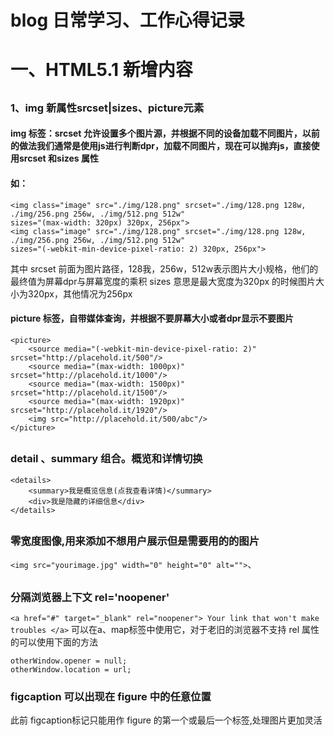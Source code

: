 # blog 日常学习、工作心得记录  
# <h1>一、HTML5.1 新增内容</h1>
## <h3>1、img 新属性srcset|sizes、picture元素</h3>  
#### img 标签：srcset 允许设置多个图片源，并根据不同的设备加载不同图片，以前的做法我们通常是使用js进行判断dpr，加载不同图片，现在可以抛弃js，直接使用srcset 和sizes 属性
#### 如：
```
<img class="image" src="./img/128.png" srcset="./img/128.png 128w, ./img/256.png 256w, ./img/512.png 512w" 
sizes="(max-width: 320px) 320px, 256px">
<img class="image" src="./img/128.png" srcset="./img/128.png 128w, ./img/256.png 256w, ./img/512.png 512w" 
sizes="(-webkit-min-device-pixel-ratio: 2) 320px, 256px">
```
其中 srcset 前面为图片路径，128我，256w，512w表示图片大小规格，他们的最终值为屏幕dpr与屏幕宽度的乘积
sizes 意思是最大宽度为320px 的时候图片大小为320px，其他情况为256px
#### picture 标签，自带媒体查询，并根据不要屏幕大小或者dpr显示不要图片
```
<picture>
	<source media="(-webkit-min-device-pixel-ratio: 2)" srcset="http://placehold.it/500"/>
	<source media="(max-width: 1000px)" srcset="http://placehold.it/1000"/>
	<source media="(max-width: 1500px)" srcset="http://placehold.it/1500"/>
	<source media="(max-width: 1920px)" srcset="http://placehold.it/1920"/>
	<img src="http://placehold.it/500/abc"/>
</picture>
```
## <h3>detail 、summary 组合。概览和详情切换</h3>
```
<details> 
	<summary>我是概览信息(点我查看详情)</summary> 
	<div>我是隐藏的详细信息</div> 
</details>
```

## <h3>零宽度图像,用来添加不想用户展示但是需要用的的图片</h3>
```<img src="yourimage.jpg" width="0" height="0" alt="">```、

## <h3>分隔浏览器上下文 rel='noopener'</h3>
```<a href="#" target="_blank" rel="noopener"> Your link that won't make troubles </a>```
可以在a、map标签中使用它，对于老旧的浏览器不支持 rel 属性的可以使用下面的方法 
```var otherWindow = window.open();
otherWindow.opener = null;
otherWindow.location = url;
```

### <h3>figcaption  可以出现在 figure 中的任意位置</h3>
此前 figcaption标记只能用作 figure 的第一个或最后一个标签,处理图片更加灵活